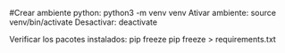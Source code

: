 #Crear ambiente python: python3 -m venv venv
Ativar ambiente: source venv/bin/activate
Desactivar: deactivate 

Verificar los pacotes instalados:  pip freeze
pip freeze > requirements.txt